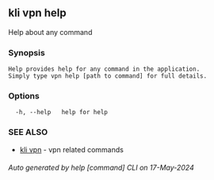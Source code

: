 ## kli vpn help

Help about any command

### Synopsis

```
Help provides help for any command in the application.
Simply type vpn help [path to command] for full details.
```

### Options

```
  -h, --help   help for help
```

### SEE ALSO

* [kli vpn](kli_vpn.md)  - vpn related commands

###### Auto generated by help [command] CLI on 17-May-2024
